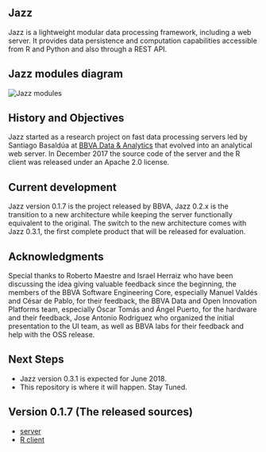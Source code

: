 ## Jazz

Jazz is a lightweight modular data processing framework, including a web server. It provides data persistence and computation capabilities accessible from R and Python and also through a REST API. 


## Jazz modules diagram

![Jazz modules](https://kaalam.github.io/develop_jazz02/diagrams/jazz_modules.png)


## History and Objectives

Jazz started as a research project on fast data processing servers led by Santiago Basaldúa at [BBVA Data & Analytics](https://www.bbvadata.com/) that evolved into an analytical web server. In December 2017 the source code of the server and the R client was released under an Apache 2.0 license.


## Current development

Jazz version 0.1.7 is the project released by BBVA, Jazz 0.2.x is the transition to a new architecture while keeping the server functionally equivalent to
the original. The switch to the new architecture comes with Jazz 0.3.1, the first complete product that will be released for evaluation.


## Acknowledgments

Special thanks to Roberto Maestre and Israel Herraiz who have been discussing the idea giving valuable feedback since the beginning, the members of the BBVA Software Engineering Core, especially Manuel Valdés and César de Pablo, for their feedback, the BBVA Data and Open Innovation Platforms team, especially Óscar Tomás and Ángel Puerto, for the hardware and their feedback, Jose Antonio Rodriguez who organized the initial presentation to the UI team, as well as BBVA labs for their feedback and help with the OSS release.


## Next Steps

  - Jazz version 0.3.1 is expected for June 2018.
  - This repository is where it will happen. Stay Tuned.
  
## Version 0.1.7 (The released sources)

  - [server](https://github.com/bbvadata/jazz-server)
  - [R client](https://github.com/bbvadata/jazz-client)

